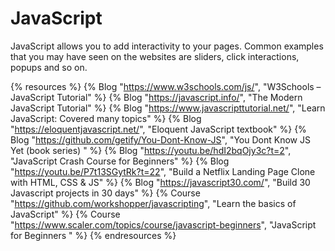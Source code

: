 <DedicatedRoadmap
  href='/javascript'
  title='JavaScript Roadmap'
  description='Click to check the detailed JavaScript Roadmap.'
/>

# JavaScript

JavaScript allows you to add interactivity to your pages. Common examples that you may have seen on the websites are sliders, click interactions, popups and so on.

{% resources %}
  {% Blog "https://www.w3schools.com/js/", "W3Schools – JavaScript Tutorial" %}
  {% Blog "https://javascript.info/", "The Modern JavaScript Tutorial" %}
  {% Blog "https://www.javascripttutorial.net/", "Learn JavaScript: Covered many topics" %}
  {% Blog "https://eloquentjavascript.net/", "Eloquent JavaScript textbook" %}
  {% Blog "https://github.com/getify/You-Dont-Know-JS", "You Dont Know JS Yet (book series) " %}
  {% Blog "https://youtu.be/hdI2bqOjy3c?t=2", "JavaScript Crash Course for Beginners" %}
  {% Blog "https://youtu.be/P7t13SGytRk?t=22", "Build a Netflix Landing Page Clone with HTML, CSS & JS" %}
  {% Blog "https://javascript30.com/", "Build 30 Javascript projects in 30 days" %}
  {% Course "https://github.com/workshopper/javascripting", "Learn the basics of JavaScript" %}
  {% Course "https://www.scaler.com/topics/course/javascript-beginners", "JavaScript for Beginners " %}
{% endresources %}
